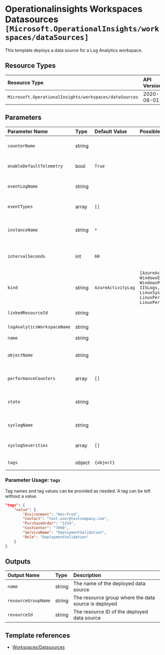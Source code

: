 # Operationalinsights Workspaces Datasources `[Microsoft.OperationalInsights/workspaces/dataSources]`

This template deploys a data source for a Log Analytics workspace.

## Resource Types

| Resource Type | API Version |
| :-- | :-- |
| `Microsoft.OperationalInsights/workspaces/dataSources` | 2020-08-01 |

## Parameters

| Parameter Name | Type | Default Value | Possible Values | Description |
| :-- | :-- | :-- | :-- | :-- |
| `counterName` | string |  |  | Optional. Counter name to configure when kind is WindowsPerformanceCounter. |
| `enableDefaultTelemetry` | bool | `True` |  | Optional. Enable telemetry via the Customer Usage Attribution ID (GUID). |
| `eventLogName` | string |  |  | Optional. Windows event log name to configure when kind is WindowsEvent. |
| `eventTypes` | array | `[]` |  | Optional. Windows event types to configure when kind is WindowsEvent. |
| `instanceName` | string | `*` |  | Optional. Name of the instance to configure when kind is WindowsPerformanceCounter or LinuxPerformanceObject. |
| `intervalSeconds` | int | `60` |  | Optional. Interval in seconds to configure when kind is WindowsPerformanceCounter or LinuxPerformanceObject. |
| `kind` | string | `AzureActivityLog` | `[AzureActivityLog, WindowsEvent, WindowsPerformanceCounter, IISLogs, LinuxSyslog, LinuxSyslogCollection, LinuxPerformanceObject, LinuxPerformanceCollection]` | Required. The kind of the DataSource. |
| `linkedResourceId` | string |  |  | Optional. Resource ID of the resource to be linked. |
| `logAnalyticsWorkspaceName` | string |  |  | Required. Name of the Log Analytics workspace |
| `name` | string |  |  | Required. Name of the solution |
| `objectName` | string |  |  | Optional. Name of the object to configure when kind is WindowsPerformanceCounter or LinuxPerformanceObject. |
| `performanceCounters` | array | `[]` |  | Optional. List of counters to configure when the kind is LinuxPerformanceObject. |
| `state` | string |  |  | Optional. State to configure when kind is IISLogs or LinuxSyslogCollection or LinuxPerformanceCollection. |
| `syslogName` | string |  |  | Optional. System log to configure when kind is LinuxSyslog. |
| `syslogSeverities` | array | `[]` |  | Optional. Severities to configure when kind is LinuxSyslog. |
| `tags` | object | `{object}` |  | Optional. Tags to configure in the resource. |

### Parameter Usage: `tags`

Tag names and tag values can be provided as needed. A tag can be left without a value.

```json
"tags": {
    "value": {
        "Environment": "Non-Prod",
        "Contact": "test.user@testcompany.com",
        "PurchaseOrder": "1234",
        "CostCenter": "7890",
        "ServiceName": "DeploymentValidation",
        "Role": "DeploymentValidation"
    }
}
```

## Outputs

| Output Name | Type | Description |
| :-- | :-- | :-- |
| `name` | string | The name of the deployed data source |
| `resourceGroupName` | string | The resource group where the data source is deployed |
| `resourceId` | string | The resource ID of the deployed data source |

## Template references

- [Workspaces/Datasources](https://docs.microsoft.com/en-us/azure/templates/Microsoft.OperationalInsights/2020-08-01/workspaces/dataSources)

